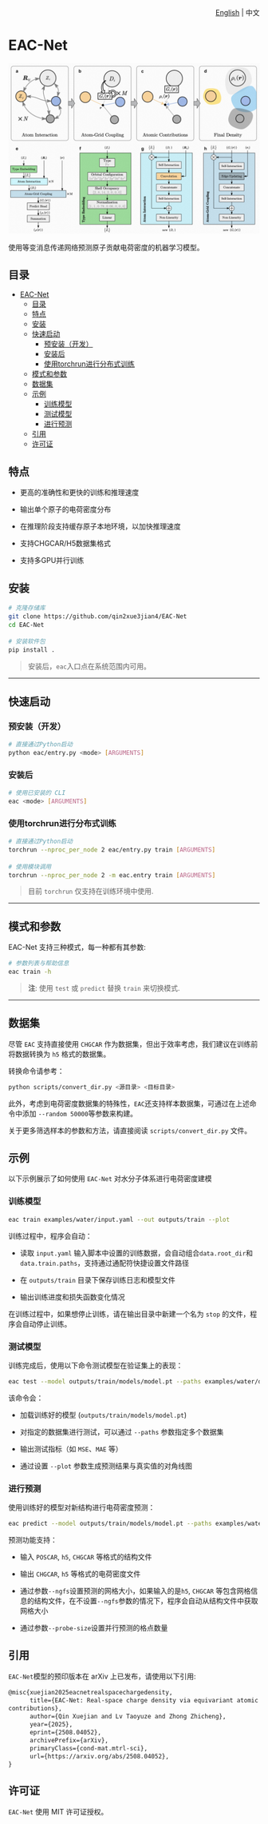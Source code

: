 <div align="right">

[English](README.md) | 中文

</div>

# EAC-Net

![Model Structure](imgs/model.png)

使用等变消息传递网络预测原子贡献电荷密度的机器学习模型。

## 目录
- [EAC-Net](#eac-net)
  - [目录](#目录)
  - [特点](#特点)
  - [安装](#安装)
  - [快速启动](#快速启动)
    - [预安装（开发）](#预安装开发)
    - [安装后](#安装后)
    - [使用torchrun进行分布式训练](#使用torchrun进行分布式训练)
  - [模式和参数](#模式和参数)
  - [数据集](#数据集)
  - [示例](#示例)
    - [训练模型](#训练模型)
    - [测试模型](#测试模型)
    - [进行预测](#进行预测)
  - [引用](#引用)
  - [许可证](#许可证)

## 特点

- 更高的准确性和更快的训练和推理速度

- 输出单个原子的电荷密度分布

- 在推理阶段支持缓存原子本地环境，以加快推理速度

- 支持CHGCAR/H5数据集格式

- 支持多GPU并行训练

## 安装

```bash
# 克隆存储库
git clone https://github.com/qin2xue3jian4/EAC-Net
cd EAC-Net

# 安装软件包
pip install .
```

> 安装后，`eac`入口点在系统范围内可用。

---

## 快速启动

### 预安装（开发）

```bash
# 直接通过Python启动
python eac/entry.py <mode> [ARGUMENTS]
```

### 安装后

```bash
# 使用已安装的 CLI​
eac <mode> [ARGUMENTS]
```

### 使用torchrun进行分布式训练

```bash
# 直接通过Python启动
torchrun --nproc_per_node 2 eac/entry.py train [ARGUMENTS]

# 使用模块调用
torchrun --nproc_per_node 2 -m eac.entry train [ARGUMENTS]
```
> 目前 `torchrun` 仅支持在训练环境中使用.
---

## 模式和参数

EAC-Net 支持三种模式，每一种都有其参数:

```bash
# 参数列表与帮助信息
eac train -h
```

> **注**: 使用 `test` 或 `predict` 替换 `train` 来切换模式.

---

## 数据集

尽管 `EAC` 支持直接使用 `CHGCAR` 作为数据集，但出于效率考虑，我们建议在训练前将数据转换为 `h5` 格式的数据集。

转换命令请参考：
```bash
python scripts/convert_dir.py <源目录> <目标目录>
```
此外，考虑到电荷密度数据集的特殊性，`EAC`还支持样本数据集，可通过在上述命令中添加 `--random 50000`等参数来构建。

关于更多筛选样本的参数和方法，请直接阅读 `scripts/convert_dir.py` 文件。

## 示例

以下示例展示了如何使用 `EAC-Net` 对水分子体系进行电荷密度建模

### 训练模型

```bash
eac train examples/water/input.yaml --out outputs/train --plot
```

训练过程中，程序会自动：

- 读取 `input.yaml` 输入脚本中设置的训练数据，会自动组合`data.root_dir`和`data.train.paths`，支持通过通配符快捷设置文件路径

- 在 `outputs/train` 目录下保存训练日志和模型文件

- 输出训练进度和损失函数变化情况

在训练过程中，如果想停止训练，请在输出目录中新建一个名为 `stop` 的文件，程序会自动停止训练。

### 测试模型

训练完成后，使用以下命令测试模型在验证集上的表现：

```bash
eac test --model outputs/train/models/model.pt --paths examples/water/data/8.h5 --paths examples/water/data/8.h5 --out outputs/test --plot
```

该命令会：

- 加载训练好的模型 (`outputs/train/models/model.pt`)

- 对指定的数据集进行测试，可以通过 `--paths` 参数指定多个数据集

- 输出测试指标（如 `MSE`、`MAE` 等）

- 通过设置 `--plot` 参数生成预测结果与真实值的对角线图

### 进行预测

使用训练好的模型对新结构进行电荷密度预测：

```bash
eac predict --model outputs/train/models/model.pt --paths examples/water/POSCAR --out outputs/predict --num-workers 4 --ngfs 50*50*50 --probe-size 200
```

预测功能支持：

- 输入 `POSCAR`, `h5`, `CHGCAR` 等格式的结构文件

- 输出 `CHGCAR`, `h5` 等格式的电荷密度文件

- 通过参数`--ngfs`设置预测的网格大小，如果输入的是`h5`, `CHGCAR` 等包含网格信息的结构文件，在不设置`--ngfs`参数的情况下，程序会自动从结构文件中获取网格大小

- 通过参数`--probe-size`设置并行预测的格点数量

## 引用
`EAC-Net`模型的预印版本在 arXiv 上已发布，请使用以下引用:
```
@misc{xuejian2025eacnetrealspacechargedensity,
      title={EAC-Net: Real-space charge density via equivariant atomic contributions}, 
      author={Qin Xuejian and Lv Taoyuze and Zhong Zhicheng},
      year={2025},
      eprint={2508.04052},
      archivePrefix={arXiv},
      primaryClass={cond-mat.mtrl-sci},
      url={https://arxiv.org/abs/2508.04052}, 
}
```
## 许可证

`EAC-Net` 使用 MIT 许可证授权。

